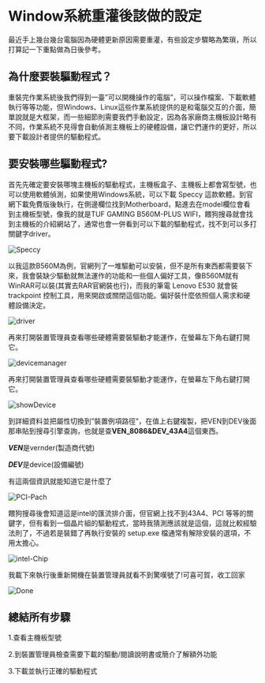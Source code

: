 # Window系統重灌後該做的設定

最近手上幾台幾台電腦因為硬體更新原因需要重灌，有些設定步驟略為繁瑣，所以打算記一下重點做為日後參考。

## 為什麼要裝驅動程式？


重裝完作業系統後我們得到一臺”可以開機操作的電腦”，可以操作檔案、下載軟體執行等等功能，但Windows、Linux這些作業系統提供的是和電腦交互的介面，簡單說就是大框架，而一些細節則需要我們手動設定，因為各家廠商主機板設計略有不同，作業系統不見得會自動偵測主機板上的硬體設備，讓它們運作的更好，所以要下載設計者提供的驅動程式。

## 要安裝哪些驅動程式?

首先先確定要安裝哪塊主機板的驅動程式，主機板盒子、主機板上都會寫型號，也可以使用軟體偵測，如果使用Windows系統，可以下載 Speccy 這款軟體。到官網下載免費版後執行，在側邊欄位找到Motherboard，點進去在model欄位會看到主機板型號，像我的就是TUF GAMING B560M-PLUS WIFI，餵狗搜尋就會找到主機板的介紹網站了，通常也會一併看到可以下載的驅動程式，找不到可以多打關鍵字driver。

![Speccy](./Speccy.webp)


以我這款B560M為例，官網列了一堆驅動可以安裝，但不是所有東西都需要裝下來，我會裝缺少驅動就無法運作的功能和一些個人偏好工具，像B560M就有WinRAR可以裝(其實去RAR官網裝也行)，而我的筆電 Lenovo E530 就會裝 trackpoint 控制工具，用來開啟或關閉這個功能。偏好裝什麼依照個人需求和硬體設備決定。

![driver](./Driver.webp)

再來打開裝置管理員查看哪些硬體需要裝驅動才能運作，在螢幕左下角右鍵打開它。

![devicemanager](./devicemanager.webp)

再來打開裝置管理員查看哪些硬體需要裝驅動才能運作，在螢幕左下角右鍵打開它。

![showDevice](./showDevice.webp)

到詳細資料並把屬性切換到”裝置例項路徑”，在值上右鍵複製，把VEN到DEV後面那串貼到搜尋引擎查詢，也就是查**VEN_8086&DEV_43A4**這個東西。

***VEN***是vernder(製造商代號)

***DEV***是device(設備編號)

有這兩個資訊就能知道它是什麼了

![PCI-Pach](./PCIPath.webp)

餵狗搜尋後會知道這是intel的匯流排介面，但官網上找不到43A4、PCI 等等的關鍵字，但有看到一個晶片組的驅動程式，當時我猜測應該就是這個，這就比較經驗法則了，不過若是裝錯了再執行安裝的 setup.exe 檔通常有解除安裝的選項，不用太擔心。

![intel-Chip](./intel.webp)

我載下來執行後重新開機在裝置管理員就看不到驚嘆號了!可喜可賀，收工回家

![Done](Done.webp)

## 總結所有步驟
1.查看主機板型號

2.到裝置管理員檢查需要下載的驅動/閱讀說明書或簡介了解額外功能

3.下載並執行正確的驅動程式